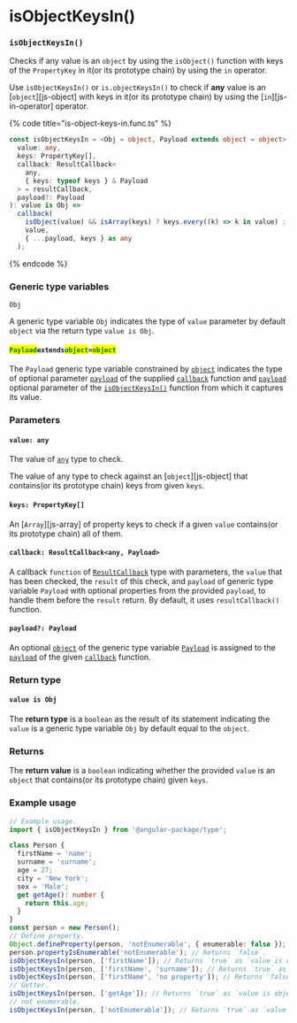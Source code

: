 # isObjectKeysIn()

### `isObjectKeysIn()`

Checks if any value is an `object` by using the `isObject()` function with keys of the `PropertyKey` in it(or its prototype chain) by using the `in` operator.

Use `isObjectKeysIn()` or `is.objectKeysIn()` to check if **any** value is an \[`object`]\[js-object] with keys in it(or its prototype chain) by using the \[`in`]\[js-in-operator] operator.

{% code title="is-object-keys-in.func.ts" %}
```typescript
const isObjectKeysIn = <Obj = object, Payload extends object = object>(
  value: any,
  keys: PropertyKey[],
  callback: ResultCallback<
    any,
    { keys: typeof keys } & Payload
  > = resultCallback,
  payload?: Payload
): value is Obj =>
  callback(
    isObject(value) && isArray(keys) ? keys.every((k) => k in value) : false,
    value,
    { ...payload, keys } as any
  );
```
{% endcode %}

### Generic type variables

`Obj`

A generic type variable `Obj` indicates the type of `value` parameter by default `object` via the return type `value is Obj`.

#### <mark style="color:green;">**`Payload`**</mark>**`extends`**<mark style="color:green;">**`object`**</mark>**`=`**<mark style="color:green;">**`object`**</mark>

The `Payload` generic type variable constrained by [`object`](https://www.typescriptlang.org/docs/handbook/basic-types.html#object) indicates the type of optional parameter [`payload`](../types/resultcallback.md#payload-payload) of the supplied [`callback`](isobjectkeysin.md#callback-resultcallback-less-than-any-payload-greater-than) function and [`payload`](isobjectkeysin.md#payload-payload) optional parameter of the [`isObjectKeysIn()`](isobjectkeysin.md#isobjectkeysin) function from which it captures its value.

### Parameters

#### `value: any`

The value of [`any`](https://www.typescriptlang.org/docs/handbook/2/everyday-types.html#any) type to check.

The value of any type to check against an \[`object`]\[js-object] that contains(or its prototype chain) keys from given `keys`.

#### `keys: PropertyKey[]`

An \[`Array`]\[js-array] of property keys to check if a given `value` contains(or its prototype chain) all of them.

#### `callback: ResultCallback<any, Payload>`

A callback `function` of [`ResultCallback`](../types/resultcallback.md) type with parameters, the `value` that has been checked, the `result` of this check, and `payload` of generic type variable `Payload` with optional properties from the provided `payload`, to handle them before the `result` return. By default, it uses `resultCallback()` function.

#### `payload?: Payload`

An optional [`object`](https://developer.mozilla.org/en-US/docs/Web/JavaScript/Reference/Global\_Objects/Object) of the generic type variable [`Payload`](isobjectkeysin.md#payloadextendsobject) is assigned to the [`payload`](../types/resultcallback.md#payload-payload) of the given [`callback`](isobjectkeysin.md#callback-resultcallback-less-than-any-payload-greater-than) function.

### Return type

#### `value is Obj`

The **return type** is a `boolean` as the result of its statement indicating the `value` is a generic type variable `Obj` by default equal to the `object`.

### Returns

The **return value** is a `boolean` indicating whether the provided `value` is an `object` that contains(or its prototype chain) given `keys`.

### Example usage

```typescript
// Example usage.
import { isObjectKeysIn } from '@angular-package/type';

class Person {
  firstName = 'name';
  surname = 'surname';
  age = 27;
  city = 'New York';
  sex = 'Male';
  get getAge(): number {
    return this.age;
  }
}
const person = new Person();
// Define property.
Object.defineProperty(person, 'notEnumerable', { enumerable: false });
person.propertyIsEnumerable('notEnumerable'); // Returns `false`.
isObjectKeysIn(person, ['firstName']); // Returns `true` as `value is object`.
isObjectKeysIn(person, ['firstName', 'surname']); // Returns `true` as `value is object`.
isObjectKeysIn(person, ['firstName', 'no property']); // Returns `false` as `value is object`.
// Getter.
isObjectKeysIn(person, ['getAge']); // Returns `true` as `value is object`.
// not enumerable.
isObjectKeysIn(person, ['notEnumerable']); // Returns `true` as `value is object`.
```
